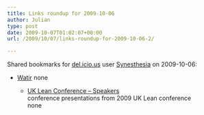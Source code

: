 ```yaml
---
title: Links roundup for 2009-10-06
author: Julian
type: post
date: 2009-10-07T01:02:07+00:00
url: /2009/10/07/links-roundup-for-2009-10-06-2/

---
```

Shared bookmarks for [del.icio.us][1] user [Synesthesia][2] on 2009-10-06:

  * [Watir][3] 
    none</li> 
    
      * [UK Lean Conference &#8211; Speakers][4]  
        conference presentations from 2009 UK Lean conference  
        none</ul>

 [1]: http://del.icio.us/
 [2]: http://del.icio.us/synesthesia
 [3]: http://watir.com/
 [4]: http://www.ukleanconference.com/presentations